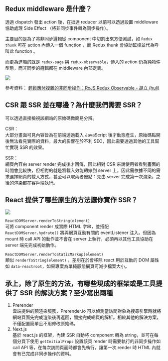 ## Redux middleware 是什麼？

透過 dispatch 發出 action 後，在抵達 reducer 以前可以透過設置 middleware 協助處理 Side Effect （將非同步事件轉為同步操作）。

主要目的是為了將非同步邏輯從 component 中切割出來方便測試，如 `Redux thunk` 可在 action 內傳入一個 function ，而 Redux thunk 會協助監控並代為呼叫此 function 。

而更為進階的就是 `redux-saga` 與 `redux-observable`，傳入的 action 仍為純物件型態，而非同步的邏輯都在 middleware 內部定義。

![](https://s3.us-west-2.amazonaws.com/secure.notion-static.com/d492e06f-c4db-45a5-b744-b1c117f2c105/Untitled.png?X-Amz-Algorithm=AWS4-HMAC-SHA256&X-Amz-Credential=AKIAT73L2G45O3KS52Y5%2F20201208%2Fus-west-2%2Fs3%2Faws4_request&X-Amz-Date=20201208T094727Z&X-Amz-Expires=86400&X-Amz-Signature=cbf9d50c5a28c47a7c8ccbe5c3b0fd03506ec59efb2714807fbf5768a5a055a6&X-Amz-SignedHeaders=host&response-content-disposition=filename%20%3D%22Untitled.png%22)

參考資料：
[輕鬆應付複雜的非同步操作：RxJS Redux Observable - 胡立 (huli)](https://hackmd.io/c/MW18/%2F2X5MCfKoQxWOCOpZ7tqsgA)

## CSR 跟 SSR 差在哪邊？為什麼我們需要 SSR？

可以透過直接檢視該網站的原始碼做簡易分辨。  

CSR：  
大部分畫面可見內容皆為在前端透過載入 JavaScript 後才動態產生，原始碼點開後無法看見實際的資料，最大的影響在於不利 SEO，因此需要透過其他的工具幫忙實現 SSR 的效果。

SSR：  
網頁內容由 server render 完成後才回傳，因此相對 CSR 來說使用者看到畫面的時間會比較快，但相對的就是將載入效能轉嫁到 server 上，因此需依據不同的需求選擇網頁的載入方式，甚至可以取兩者優點：先由 server 完成第一次渲染，之後的渲染都在客戶端執行。

## React 提供了哪些原生的方法讓你實作 SSR？

![](https://s3.us-west-2.amazonaws.com/secure.notion-static.com/9502df7c-0551-4f2b-bee8-376a5c0e1faf/Untitled.png?X-Amz-Algorithm=AWS4-HMAC-SHA256&X-Amz-Credential=AKIAT73L2G45O3KS52Y5%2F20201208%2Fus-west-2%2Fs3%2Faws4_request&X-Amz-Date=20201208T081326Z&X-Amz-Expires=86400&X-Amz-Signature=0417daf332a5c4b793078e7ed44201252f0b4fe5eb5e9a836a24a8506e989e1f&X-Amz-SignedHeaders=host&response-content-disposition=filename%20%3D%22Untitled.png%22)

`ReactDOMServer.renderToString(element)`  
可將 component render 成實際 HTML 字串，並搭配 `ReactDOMServer.hydrate()` 將與網頁互動有關的 eventListener 注入。但因為 mount 時 call API 的動作並不會在 server 上執行，必須再以其他工具協助在 server 端先完成初始動作。

`ReactDOMServer.renderToStaticMarkup(element)`  
類似 `renderToString(element)` ，差別在於會移除 react 用於互動的 DOM 屬性如 `data-reactroot`，如果專案為單純靜態網頁可減少檔案大小。

## 承上，除了原生的方法，有哪些現成的框架或是工具提供了 SSR 的解決方案？至少寫出兩種

1. Prerender  
    雲端提供的預渲染服務，Prerender.io 可以偵測當訪問對象為搜尋引擎時就將網站頁面先完成渲染後再返回，間接完成網頁的解析。相較其他的解決方案，不僅配置簡單且不用修改原始碼。
2. Next.js  
    基於 react.js 的框架，內建 SSR 自動將 component 轉為 string，並可在每個分頁下使用 `getInitialProps` 設置該頁 render 時需要執行的非同步操作如 call API 等，在每次訪問頁面時都會先執行，讓第一次 render 時 HTML 內就會有已完成非同步操作的資料。
